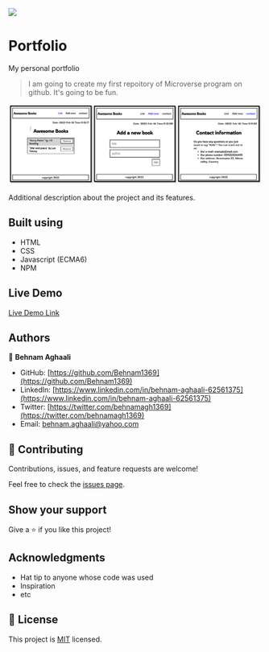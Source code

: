 ![](https://img.shields.io/badge/Microverse-blueviolet)

# Portfolio
My personal portfolio


> I am going to create my first repoitory of Microverse program on github. It's going to be fun.

![screenshot](Demo.png)

Additional description about the project and its features.

## Built using

- HTML
- CSS
- Javascript (ECMA6)
- NPM

## Live Demo

[Live Demo Link](https://behnam1369.github.io/Awesome-Books/)



## Authors

👤 **Behnam Aghaali**

- GitHub: [https://github.com/Behnam1369](https://github.com/Behnam1369)
- LinkedIn: [https://www.linkedin.com/in/behnam-aghaali-62561375](https://www.linkedin.com/in/behnam-aghaali-62561375)
- Twitter: [https://twitter.com/behnamagh1369](https://twitter.com/behnamagh1369)
- Email: [behnam.aghaali@yahoo.com](mailto:behnam.aghaali@yahoo.com)


## 🤝 Contributing

Contributions, issues, and feature requests are welcome!

Feel free to check the [issues page](../../issues/).

## Show your support

Give a ⭐️ if you like this project!

## Acknowledgments

- Hat tip to anyone whose code was used
- Inspiration
- etc

## 📝 License

This project is [MIT](./MIT.md) licensed.

